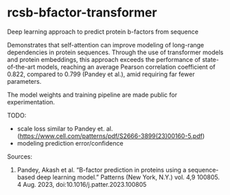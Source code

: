 # rcsb-bfactor-transformer
Deep learning approach to predict protein b-factors from sequence

Demonstrates that self-attention can improve modeling of long-range dependencies in protein sequences. Through the use of transformer models and protein embeddings, this approach exceeds the performance of state-of-the-art models, reaching an average Pearson correlation coefficient of 0.822, compared to 0.799 (Pandey et al.), amid requiring far fewer parameters.

The model weights and training pipeline are made public for experimentation.

TODO:
   - scale loss similar to Pandey et. al. (https://www.cell.com/patterns/pdf/S2666-3899(23)00160-5.pdf)
   - modeling prediction error/confidence

Sources:
1. Pandey, Akash et al. “B-factor prediction in proteins using a sequence-based deep learning model.” Patterns (New York, N.Y.) vol. 4,9 100805. 4 Aug. 2023, doi:10.1016/j.patter.2023.100805
